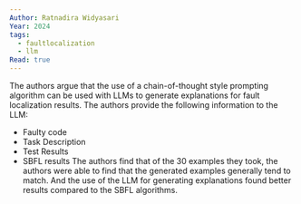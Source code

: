 ```yaml
---
Author: Ratnadira Widyasari
Year: 2024
tags:
  - faultlocalization
  - llm
Read: true
---
```

The authors argue that the use of a chain-of-thought style prompting algorithm can be used with LLMs to generate explanations for fault localization results. The authors provide the following information to the LLM:
- Faulty code
- Task Description
- Test Results
- SBFL results
The authors find that of the 30 examples they took, the authors were able to find that the generated examples generally tend to match. And the use of the LLM for generating explanations found better results compared to the SBFL algorithms.